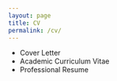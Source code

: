 ```yaml
---
layout: page
title: CV
permalink: /cv/
---
```


- Cover Letter
- Academic Curriculum Vitae
- Professional Resume